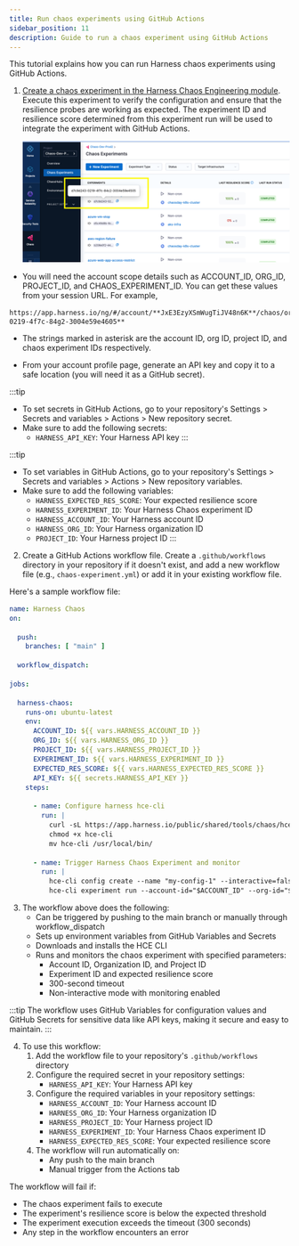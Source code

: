 ```yaml
---
title: Run chaos experiments using GitHub Actions
sidebar_position: 11
description: Guide to run a chaos experiment using GitHub Actions
---
```


This tutorial explains how you can run Harness chaos experiments using GitHub Actions.

1. [Create a chaos experiment in the Harness Chaos Engineering module](/docs/chaos-engineering/use-harness-ce/experiments/create-experiments). Execute this experiment to verify the configuration and ensure that the resilience probes are working as expected. The experiment ID and resilience score determined from this experiment run will be used to integrate the experiment with GitHub Actions.

   ![chaos experiment with ID and resilience score](./static/chaos-experiments-with-id.png)

- You will need the account scope details such as ACCOUNT_ID, ORG_ID, PROJECT_ID, and CHAOS_EXPERIMENT_ID. You can get these values from your session URL.
For example,

```
https://app.harness.io/ng/#/account/**JxE3EzyXSmWugTiJV48n6K**/chaos/orgs/**default**/projects/**default_project**/experiments/**d7c9d243-0219-4f7c-84g2-3004e59e4605**
```

- The strings marked in asterisk are the account ID, org ID, project ID, and chaos experiment IDs respectively.

- From your account profile page, generate an API key and copy it to a safe location (you will need it as a GitHub secret).

:::tip
- To set secrets in GitHub Actions, go to your repository's Settings > Secrets and variables > Actions > New repository secret.
- Make sure to add the following secrets:
  - `HARNESS_API_KEY`: Your Harness API key
:::

:::tip
- To set variables in GitHub Actions, go to your repository's Settings > Secrets and variables > Actions > New repository variables.
- Make sure to add the following variables:
  - `HARNESS_EXPECTED_RES_SCORE`: Your expected resilience score
  - `HARNESS_EXPERIMENT_ID`: Your Harness Chaos experiment ID
  - `HARNESS_ACCOUNT_ID`: Your Harness account ID
  - `HARNESS_ORG_ID`: Your Harness organization ID
  - `PROJECT_ID`: Your Harness project ID
:::


2. Create a GitHub Actions workflow file. Create a `.github/workflows` directory in your repository if it doesn't exist, and add a new workflow file (e.g., `chaos-experiment.yml`) or add it in your existing workflow file.

Here's a sample workflow file:

```yaml
name: Harness Chaos
on:

  push:
    branches: [ "main" ]

  workflow_dispatch:

jobs:

  harness-chaos:
    runs-on: ubuntu-latest
    env:
      ACCOUNT_ID: ${{ vars.HARNESS_ACCOUNT_ID }}
      ORG_ID: ${{ vars.HARNESS_ORG_ID }}
      PROJECT_ID: ${{ vars.HARNESS_PROJECT_ID }}
      EXPERIMENT_ID: ${{ vars.HARNESS_EXPERIMENT_ID }}
      EXPECTED_RES_SCORE: ${{ vars.HARNESS_EXPECTED_RES_SCORE }}
      API_KEY: ${{ secrets.HARNESS_API_KEY }}
    steps:

      - name: Configure harness hce-cli
        run: |
          curl -sL https://app.harness.io/public/shared/tools/chaos/hce-cli/0.0.8/hce-cli-0.0.8-linux-amd64 -o hce-cli
          chmod +x hce-cli
          mv hce-cli /usr/local/bin/
    
      - name: Trigger Harness Chaos Experiment and monitor
        run: |
          hce-cli config create --name "my-config-1" --interactive=false
          hce-cli experiment run --account-id="$ACCOUNT_ID" --org-id="$ORG_ID" --project-id="$PROJECT_ID" --experiment-id="$EXPERIMENT_ID" --api-key="$API_KEY" --expected-res-score="$EXPECTED_RES_SCORE" --timeout 300  --interactive=false --monitor=true
```

3. The workflow above does the following:
   - Can be triggered by pushing to the main branch or manually through workflow_dispatch
   - Sets up environment variables from GitHub Variables and Secrets
   - Downloads and installs the HCE CLI
   - Runs and monitors the chaos experiment with specified parameters:
     - Account ID, Organization ID, and Project ID
     - Experiment ID and expected resilience score
     - 300-second timeout
     - Non-interactive mode with monitoring enabled

:::tip
The workflow uses GitHub Variables for configuration values and GitHub Secrets for sensitive data like API keys, making it secure and easy to maintain.
:::

4. To use this workflow:
   1. Add the workflow file to your repository's `.github/workflows` directory
   2. Configure the required secret in your repository settings:
      - `HARNESS_API_KEY`: Your Harness API key
   3. Configure the required variables in your repository settings:
      - `HARNESS_ACCOUNT_ID`: Your Harness account ID
      - `HARNESS_ORG_ID`: Your Harness organization ID
      - `HARNESS_PROJECT_ID`: Your Harness project ID
      - `HARNESS_EXPERIMENT_ID`: Your Harness Chaos experiment ID
      - `HARNESS_EXPECTED_RES_SCORE`: Your expected resilience score
   4. The workflow will run automatically on:
      - Any push to the main branch
      - Manual trigger from the Actions tab

The workflow will fail if:
- The chaos experiment fails to execute
- The experiment's resilience score is below the expected threshold
- The experiment execution exceeds the timeout (300 seconds)
- Any step in the workflow encounters an error
